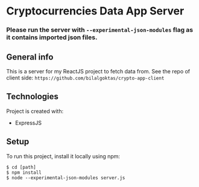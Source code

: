 # Cryptocurrencies Data App Server

### Please run the server with ``--experimental-json-modules`` flag as it contains imported json files.

## General info

This is a server for my ReactJS project to fetch data from. See the repo of client side: `https://github.com/bilalgoktas/crypto-app-client`

## Technologies

Project is created with:

- ExpressJS

## Setup

To run this project, install it locally using npm:

```
$ cd [path]
$ npm install
$ node --experimental-json-modules server.js
```
